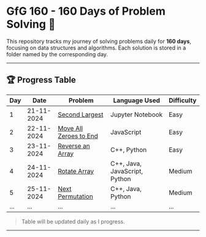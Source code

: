 # GfG 160 - 160 Days of Problem Solving 🎯

This repository tracks my journey of solving problems daily for **160 days**, focusing on data structures and algorithms. Each solution is stored in a folder named by the corresponding day.

---

## 🏆 Progress Table  

| Day | Date       | Problem                                | Language Used                     | Difficulty    |
|-----|------------|----------------------------------------|-----------------------------------|---------------|
| 1   | 21-11-2024 | [Second Largest](day1/)                | Jupyter Notebook                  | Easy          |
| 2   | 22-11-2024 | [Move All Zeroes to End](day2/)        | JavaScript                        | Easy          |
| 3   | 23-11-2024 | [Reverse an Array](day3/)              | C++, Python                       | Easy          |
| 4   | 24-11-2024 | [Rotate Array](day4/)                  | C++, Java, JavaScript, Python     | Medium        |
| 5   | 25-11-2024 | [Next Permutation](day5/)              | C++, Java, Python                 | Medium        |
| ... | ...        | ...                                    | ...                               | ...           |

> Table will be updated daily as I progress.

---

